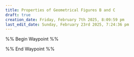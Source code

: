 ```yaml
---
title: Properties of Geometrical Figures B and C
draft: true
creation_date: Friday, February 7th 2025, 8:09:59 pm
last_edit_date: Sunday, February 23rd 2025, 7:24:36 pm
---
```


%% Begin Waypoint %%

%% End Waypoint %%
